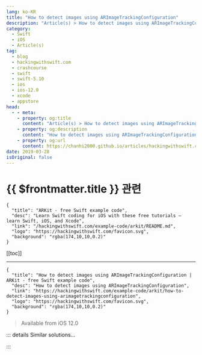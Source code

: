 ```yaml
---
lang: ko-KR
title: "How to detect images using ARImageTrackingConfiguration"
description: "Article(s) > How to detect images using ARImageTrackingConfiguration"
category:
  - Swift
  - iOS
  - Article(s)
tag: 
  - blog
  - hackingwithswift.com
  - crashcourse
  - swift
  - swift-5.10
  - ios
  - ios-12.0
  - xcode
  - appstore
head:
  - - meta:
    - property: og:title
      content: "Article(s) > How to detect images using ARImageTrackingConfiguration"
    - property: og:description
      content: "How to detect images using ARImageTrackingConfiguration"
    - property: og:url
      content: https://chanhi2000.github.io/articles/hackingwithswift.com/example-code/arkit/how-to-detect-images-using-arimagetrackingconfiguration.html
date: 2019-03-28
isOriginal: false
---
```


# {{ $frontmatter.title }} 관련

```component VPCard
{
  "title": "ARKit - free Swift example code",
  "desc": "Learn Swift coding for iOS with these free tutorials – learn Swift, iOS, and Xcode",
  "link": "/hackingwithswift.com/example-code/arkit/README.md",
  "logo": "https://hackingwithswift.com/favicon.svg",
  "background": "rgba(174,10,10,0.2)"
}
```

[[toc]]

---

```component VPCard
{
  "title": "How to detect images using ARImageTrackingConfiguration | ARKit - free Swift example code",
  "desc": "How to detect images using ARImageTrackingConfiguration",
  "link": "https://hackingwithswift.com/example-code/arkit/how-to-detect-images-using-arimagetrackingconfiguration",
  "logo": "https://hackingwithswift.com/favicon.svg",
  "background": "rgba(174,10,10,0.2)"
}
```

> Available from iOS 12.0

<!-- TODO: 작성 -->

<!--
ARKit can automatically scan for images in the world, which means you can attach overlays showing more detail or trigger other behaviors inside your app depending on what was found. There are two important drawbacks you should be aware of before you start:

1. The images need to be visually distinct, which means they need some amount of detail and color variation. Xcode will warn you if your images aren’t good enough.
2. ARKit can detect a fixed number of images at a time, so if you want to detect many you either need to decide which to search for based on location (e.g. iBeacons in an art gallery), or cycle between your picture selection constantly. 25 or fewer is the target Apple recommends.

To get started detecting images, create a new iOS project using the Augmented Reality App template and SceneKit, then clean it up: open <FontIcon icon="fa-brands fa-swift"/>`ViewController.swift`, clear out everything in `viewDidLoad()` except the call to `super.viewDidLoad()` and `sceneView.delegate = self`, and finally delete the three empty methods at the end. You can also delete art.scnassets, which isn’t needed here.

The first step is to import the pictures you want ARKit to recognize. Remember, these should be digital copies of real-world pictures, so either scan the real-world objects or print your images. These pictures should *not* just be dragged into your asset catalog – we need to add them in a special way.

In your asset catalog, right-click on the blank space below AppIcon and choose New AR Resource Group. It will be named “AR Resources” by default, but I’d like you to change that to something that represents your images. For example, if you were looking for pictures in an art gallery you might call it Paintings. Now drag your images to where it says “No AR items”, to add those numbers to the resource group.

This process creates a set of images that ARKit is able to scan for, and although you can create as many as you want you can have only one active at a given time.

When you next press <kbd>Cmd</kbd>+B to build your project, Xcode will scan your ARKit images to make sure they are suitable for AR detection. You should, at least at first, always get warnings for your images, because Xcode should report the images need “non-zero, positive width”. This is because adding PNG files to the ARKit catalog isn’t enough: Xcode needs to know an estimated *size* of the images in the real world, so it can detect them more accurately. So, select each of your images, then enter their size into the attributes inspector – the default unit is meters, but you’ll probably find it easier to change that to centimeters.

Once you’ve entered a valid size for each image, Xcode’s warnings should go away – if any warnings remain it means your images fail the detection criteria, so read Xcode’s suggestions and try again.

The next step is to tell ARKit that we want to scan for images, and in particular those images we just added. Open <FontIcon icon="fa-brands fa-swift"/>`ViewController.swift` and change `viewWillAppear()` to this:

```swift
override func viewWillAppear(_ animated: Bool) {
    super.viewWillAppear(animated)

    let configuration = ARImageTrackingConfiguration()

    guard let trackingImages = ARReferenceImage.referenceImages(inGroupNamed: "YourGroupNameHere", bundle: nil) else {
        // failed to read them – crash immediately!
        fatalError("Couldn't load tracking images.")
    }

    configuration.trackingImages = trackingImages
    sceneView.session.run(configuration)
}
```

**Note:** Obviously you should change “YourGroupNameHere” to name of your AR resource group.

That loads the AR resource group you created and asks ARKit to track them. If for some reason you need to track more than one image at a time, you can set the `maximumNumberOfTrackedImages` property on your session to whatever you need – it defaults to 1, but modern iPhones can handle about 4.

Now that tracking is running, the final step is to make the app do something when your image is detected. Here’s some code for the `ViewController` class that places a translucent blue layer over each detected image:

```swift
func renderer(_ renderer: SCNSceneRenderer, nodeFor anchor: ARAnchor) -> SCNNode? {
    // make sure this is an image anchor, otherwise bail out
    guard let imageAnchor = anchor as? ARImageAnchor else { return nil }

    // create a plane at the exact physical width and height of our reference image
    let plane = SCNPlane(width: imageAnchor.referenceImage.physicalSize.width, height: imageAnchor.referenceImage.physicalSize.height)

    // make the plane have a transparent blue color
    plane.firstMaterial?.diffuse.contents = UIColor.blue.withAlphaComponent(0.5)

    // wrap the plane in a node and rotate it so it's facing us
    let planeNode = SCNNode(geometry: plane)
    planeNode.eulerAngles.x = -.pi / 2

    // now wrap that in another node and send it back
    let node = SCNNode()
    node.addChildNode(planeNode)
    return node
}
```

Wrapping our node in a parent is helpful so that ARKit can move, rotate, and scale the parent without affecting the child node inside.

**Tip:** You can read the name of the detected image by using `imageAnchor.referenceImage.name` – this will match whatever name it has in your asset catalog.

That’s all the code you need, so if you run the app on a real device you should be able to try scanning your images. When it runs for the first time you’ll be asked for camera permissions, but after that you’ll find you can detect your images in any orientation, pick them up, move them around, and so on – ARKit is remarkably good at detecting all sorts of variations.

-->

::: details Similar solutions…

<!--
/quick-start/swiftui/how-to-draw-images-using-image-views">How to draw images using Image views 
/quick-start/swiftui/how-to-use-decorative-images-to-reduce-screen-reader-clutter">How to use decorative images to reduce screen reader clutter 
/quick-start/swiftui/how-to-render-images-using-sf-symbols">How to render images using SF Symbols 
/example-code/xcode/how-to-use-vector-images-in-your-asset-catalog">How to use vector images in your asset catalog 
/quick-start/swiftui/how-to-insert-images-into-text">How to insert images into text</a>
-->

:::

